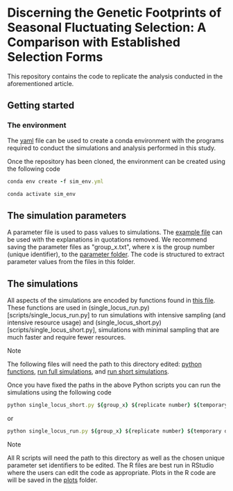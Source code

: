 
# Discerning the Genetic Footprints of Seasonal Fluctuating Selection: A Comparison with Established Selection Forms

This repository contains the code to replicate the analysis conducted in the aforementioned article. 

## Getting started

### The environment
The [yaml](sim_env.yml) file can be used to create a conda environment with the programs required to conduct the simulations and analysis performed in this study.

Once the repository has been cloned, the environment can be created using the following code

```ruby
conda env create -f sim_env.yml

conda activate sim_env
```

## The simulation parameters
A parameter file is used to pass values to simulations. The [example file](parameters/parameter_example.txt) can be used with the explanations in quotations removed. We recommend saving the parameter files as "group_x.txt", where x is the group number (unique identifier), to the [parameter folder](parameters). The code is structured to extract parameter values from the files in this folder.

## The simulations
All aspects of the simulations are encoded by functions found in [this file](single_locus_hpc.py). These functions are used in (single_locus_run.py)[scripts/single_locus_run.py] to run simulations with intensive sampling (and intensive resource usage) and (single_locus_short.py)[scripts/single_locus_short.py], simulations with minimal sampling that are much faster and require fewer resources. 
> [!NOTE]
> The following files will need the path to this directory edited:
 [python functions](scripts/single_locus_hpc.py), 
 [run full simulations](scripts/single_locus_run.py), 
  and [run short simulations](scripts/single_locus_short.py).

Once you have fixed the paths in the above Python scripts you can run the simulations using the following code
```ruby
python single_locus_short.py ${group_x} ${replicate number} ${temporary directory} ${results directory} ${selection type}
```
or
```ruby
python single_locus_run.py ${group_x} ${replicate number} ${temporary directory} ${results directory} ${selection type}
```


> [!NOTE] 
> All R scripts will need the path to this directory as well as the chosen unique parameter set identifiers to be edited. The R files are best run in RStudio where the users can edit the code as appropriate. Plots in the R code are will be saved in the [plots](plots) folder.

